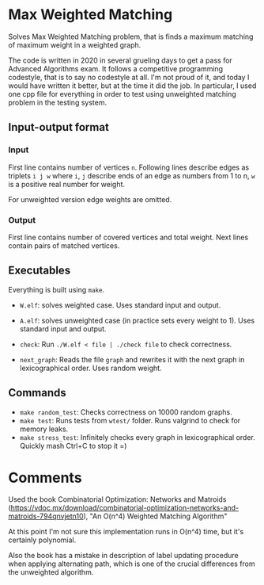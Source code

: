 # Max Weighted Matching

Solves Max Weighted Matching problem, that is finds a maximum matching of maximum weight in a weighted graph.

The code is written in 2020 in several grueling days to get a pass for Advanced Algorithms exam.
It follows a competitive programming codestyle, that is to say no codestyle at all. 
I'm not proud of it, and today I would have written it better, 
but at the time it did the job. In particular, I used one cpp file for everything in order to test using 
unweighted matching problem in the testing system. 

## Input-output format

### Input

First line contains number of vertices `n`. Following lines describe edges as triplets `i j w` 
where `i`, `j` describe ends of an edge as numbers from 1 to n, `w` is a positive real number for weight.

For unweighted version edge weights are omitted.

### Output

First line contains number of covered vertices and total weight. Next lines contain pairs of matched vertices.

## Executables

Everything is built using `make`.

* `W.elf`: solves weighted case. Uses standard input and output.
* `A.elf`: solves unweighted case (in practice sets every weight to 1). Uses standard input and output.

* `check`: Run `./W.elf < file | ./check file` to check correctness.
* `next_graph`: Reads the file `graph` and rewrites it with the next graph in lexicographical order. Uses random weight.

## Commands

* `make random_test`: Checks correctness on 10000 random graphs.
* `make test`: Runs tests from `wtest/` folder. Runs valgrind to check for memory leaks.
* `make stress_test`: Infinitely checks every graph in lexicographical order. Quickly mash Ctrl+C to stop it =)

# Comments

Used the book Combinatorial Optimization: Networks and Matroids (https://vdoc.mx/download/combinatorial-optimization-networks-and-matroids-794qnvjetn10), 
"An O(n^4) Weighted Matching Algorithm"

At this point I'm not sure this implementation runs in O(n^4) time, but it's certainly polynomial.

Also the book has a mistake in description of label updating procedure when applying alternating path, 
which is one of the crucial differences from the unweighted algorithm.